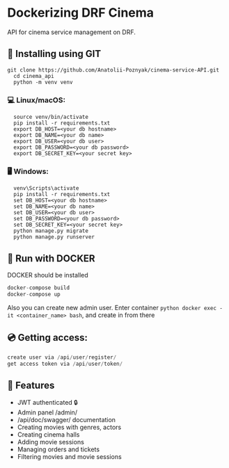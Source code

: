 # Dockerizing DRF Cinema

API for cinema service management on DRF.

## 💼 Installing using GIT
```
git clone https://github.com/Anatolii-Poznyak/cinema-service-API.git
  cd cinema_api
  python -m venv venv
```

### 💻 Linux/macOS:
```
  source venv/bin/activate
  pip install -r requirements.txt
  export DB_HOST=<your db hostname>
  export DB_NAME=<your db name>
  export DB_USER=<your db user>
  export DB_PASSWORD=<your db password>
  export DB_SECRET_KEY=<your secret key>
```

### 🖥 Windows:
```
  venv\Scripts\activate
  pip install -r requirements.txt
  set DB_HOST=<your db hostname>
  set DB_NAME=<your db name>
  set DB_USER=<your db user>
  set DB_PASSWORD=<your db password>
  set DB_SECRET_KEY=<your secret key>
  python manage.py migrate
  python manage.py runserver
```

## 📀 Run with DOCKER
DOCKER should be installed

```python
docker-compose build
docker-compose up
```

Also you can create new admin user. Enter container ```python docker exec -it <container_name> bash```, and create in from there


## 💿 Getting access:
```python
create user via /api/user/register/
get access token via /api/user/token/
```

## 📀 Features
- JWT authenticated 🔒
- Admin panel /admin/
- /api/doc/swagger/ documentation
- Creating movies with genres, actors
- Creating cinema halls
- Adding movie sessions
- Managing orders and tickets
- Filtering movies and movie sessions
